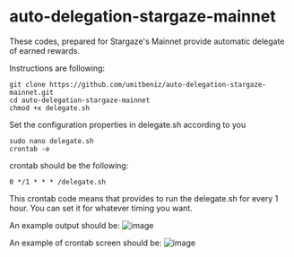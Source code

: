 # auto-delegation-stargaze-mainnet
These codes, prepared for Stargaze's Mainnet provide automatic delegate of earned rewards.

Instructions are following:

```
git clone https://github.com/umitbeniz/auto-delegation-stargaze-mainnet.git
cd auto-delegation-stargaze-mainnet
chmod +x delegate.sh
```

Set the configuration properties in delegate.sh according to you
```
sudo nano delegate.sh
crontab -e
```

crontab should be the following:
```
0 */1 * * * /delegate.sh
```

This crontab code means that provides to run the delegate.sh for every 1 hour.
You can set it for whatever timing you want.

An example output should be:
![image](https://user-images.githubusercontent.com/59064310/147858200-5a7134d6-8460-4767-9b1d-e43655e68e17.png)


An example of crontab screen should be:
![image](https://user-images.githubusercontent.com/59064310/147858332-a580fe5c-7edf-4089-8c86-3832c9909297.png)

